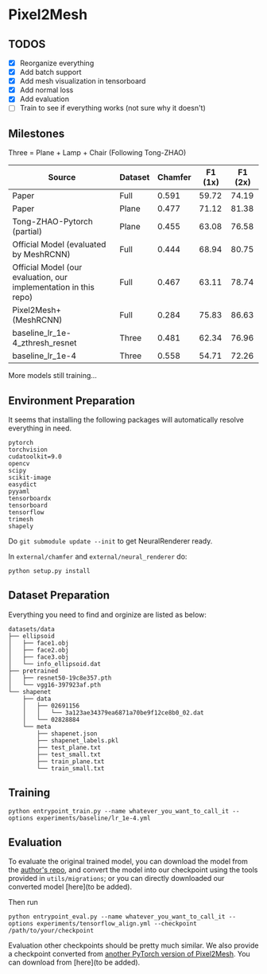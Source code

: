 # Pixel2Mesh

## TODOS

- [x] Reorganize everything
- [x] Add batch support
- [x] Add mesh visualization in tensorboard
- [x] Add normal loss
- [x] Add evaluation
- [ ] Train to see if everything works (not sure why it doesn't)

## Milestones

Three = Plane + Lamp + Chair (Following Tong-ZHAO)

Source | Dataset | Chamfer | F1 (1x) | F1 (2x) 
-------|---------|---------|---------|--------
Paper  | Full    | 0.591   | 59.72   | 74.19  
Paper  | Plane   | 0.477   | 71.12   | 81.38
Tong-ZHAO-Pytorch (partial) | Plane | 0.455 | 63.08 | 76.58
Official Model (evaluated by MeshRCNN) | Full | 0.444 | 68.94 | 80.75
Official Model (our evaluation, our implementation in this repo) | Full | 0.467 | 63.11 | 78.74
Pixel2Mesh+ (MeshRCNN) | Full | 0.284 | 75.83 | 86.63
baseline_lr_1e-4_zthresh_resnet | Three | 0.481 | 62.34 | 76.96
baseline_lr_1e-4 | Three | 0.558 | 54.71 | 72.26

More models still training...

## Environment Preparation

It seems that installing the following packages will automatically resolve everything in need.

```
pytorch
torchvision
cudatoolkit=9.0
opencv
scipy
scikit-image
easydict
pyyaml
tensorboardx
tensorboard
tensorflow
trimesh
shapely
```

Do `git submodule update --init` to get NeuralRenderer ready.

In `external/chamfer` and `external/neural_renderer` do:

```
python setup.py install
```

## Dataset Preparation

Everything you need to find and orginize are listed as below:

```
datasets/data
├── ellipsoid
│   ├── face1.obj
│   ├── face2.obj
│   ├── face3.obj
│   └── info_ellipsoid.dat
├── pretrained
│   ├── resnet50-19c8e357.pth
│   └── vgg16-397923af.pth
└── shapenet
    ├── data
    │   ├── 02691156
    │   │   └── 3a123ae34379ea6871a70be9f12ce8b0_02.dat
    │   └── 02828884
    └── meta
        ├── shapenet.json
        ├── shapenet_labels.pkl
        ├── test_plane.txt
        ├── test_small.txt
        ├── train_plane.txt
        └── train_small.txt
```

## Training

```
python entrypoint_train.py --name whatever_you_want_to_call_it --options experiments/baseline/lr_1e-4.yml
```

## Evaluation

To evaluate the original trained model, you can download the model from the [author's repo](https://github.com/nywang16/Pixel2Mesh),
and convert the model into our checkpoint using the tools provided in `utils/migrations`; or you can directly downloaded 
our converted model [here](to be added).

Then run

```
python entrypoint_eval.py --name whatever_you_want_to_call_it --options experiments/tensorflow_align.yml --checkpoint /path/to/your/checkpoint
```

Evaluation other checkpoints should be pretty much similar. We also provide a checkpoint converted from [another PyTorch version of Pixel2Mesh](https://github.com/Tong-ZHAO/Pixel2Mesh-Pytorch).
You can download from [here](to be added).


